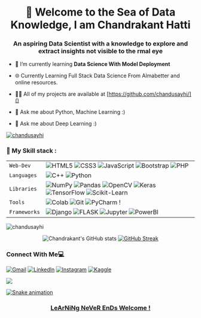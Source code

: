<h1 align="center">👋 Welcome to the Sea of Data Knowledge, I am Chandrakant Hatti</h1>
<h3 align="center">An aspiring Data Scientist with a knowledge to explore and extract insights not visible to the rmal eye</h3>

- 🌱 I’m currently learning **Data Science With Model Deployment**

- 🌐 Currently Learning Full Stack Data Science From Almabetter and online resources. 

- 👨‍💻 All of my projects are available at [https://github.com/chandusayhi/]()
 
- 💬 Ask me about Python, Machine Learning  :) 

- 💬 Ask me about Deep Learning  :)


<p align="left"> <a href="https://github.com/ryo-ma/github-profile-trophy"><img src="https://github-profile-trophy.vercel.app/?username=chandusayhi" alt="chandusayhi" /></a> </p>



### 🍁 My Skill stack :

|               |           |
|       ---     |    ---    |
| `Web-Dev`     | ![HTML5](https://img.shields.io/badge/-HTML5-CC2400?style=for-the-badge&logo=html5&logoColor=white) ![CSS3](https://img.shields.io/badge/-CSS3-E24800?style=for-the-badge&logo=css3) ![JavaScript](https://img.shields.io/badge/-JavaScript-FE7601?style=for-the-badge&logo=javascript) ![Bootstrap](https://img.shields.io/badge/bootstrap-FE9A00?style=for-the-badge&logo=bootstrap&logoColor=white) ![PHP](https://img.shields.io/badge/PHP-777BB4?style=for-the-badge&logo=php&logoColor=white)|
| `Languages`   | ![C++](https://img.shields.io/badge/-C++-034D9A?style=for-the-badge&logo=c%2B%2B) ![Python](https://img.shields.io/badge/Python-FFD43B?style=for-the-badge&logo=python&logoColor=blue) |
| `Libraries`   | ![NumPy](https://img.shields.io/badge/numpy-%23013243.svg?style=for-the-badge&logo=numpy&logoColor=white) ![Pandas](https://img.shields.io/badge/pandas-%23150458.svg?style=for-the-badge&logo=pandas&logoColor=white) ![OpenCV](https://img.shields.io/badge/opencv-%23white.svg?style=for-the-badge&logo=opencv&logoColor=white) ![Keras](https://img.shields.io/badge/Keras-%23D00000.svg?style=for-the-badge&logo=Keras&logoColor=white) ![TensorFlow](https://img.shields.io/badge/TensorFlow-%23FF6F00.svg?style=for-the-badge&logo=TensorFlow&logoColor=white) ![Scikit-Learn](https://img.shields.io/badge/scikit_learn-F7931E?style=for-the-badge&logo=scikit-learn&logoColor=white)
| `Tools`       | ![Colab](https://img.shields.io/badge/Colab-F9AB00?style=for-the-badge&logo=googlecolab&color=525252) ![Git](https://img.shields.io/badge/Git-682181?style=for-the-badge&logo=git&logoColor=white) ![PyCharm](https://img.shields.io/badge/PyCharm-000000.svg?&style=for-the-badge&logo=PyCharm&logoColor=white) ! |
| `Frameworks`       | ![Django](https://img.shields.io/badge/Django-092E20?style=for-the-badge&logo=django&logoColor=green) ![FLASK](https://img.shields.io/badge/Flask-000000?style=for-the-badge&logo=flask&logoColor=white) ![Jupyter](https://img.shields.io/badge/Jupyter-F37626.svg?&style=for-the-badge&logo=Jupyter&logoColor=white) ![PowerBI](https://img.shields.io/badge/PowerBI-F2C811?style=for-the-badge&logo=Power%20BI&logoColor=white) |

<div align="center">
<p><img align="left" src="https://github-readme-stats.vercel.app/api/top-langs?username=chandusayhi&show_icons=true&locale=en&layout=compact" alt="chandusayhi" /></p>
<br>

![Chandrakant's GitHub stats](https://github-readme-stats.vercel.app/api?username=chandusayhi&show_icons=true&theme=tokyonight) [![GitHub Streak](http://github-readme-streak-stats.herokuapp.com?user=chandusayhi&theme=tokyonight_duo&fire=D825DD)](https://git.io/streak-stats)
</div>

 
### Connect With Me💻
<p align="left" align='right'>
<a target="_blank"href="https://mail.google.com/mail/u/0/?tab=rm&ogbl#inbox?compose=CllgCJqWgqcbSJkrhBzhtCLzMJDhHVpDpnrRJFgQcVHGkCvsxQDKhhqprfwFkWvgnzlxfkwzMpL"><img alt="Gmail" src="https://img.shields.io/badge/Gmail-D14836?style=for-the-badge&logo=gmail&logoColor=white"/></a>
<a target="_blank"href="https://www.linkedin.com/in/chandrakant-hatti-654219115/"><img alt="LinkedIn" src="https://img.shields.io/badge/linkedin-%230077B5.svg?style=for-the-badge&logo=linkedin&logoColor=white"/></a>
<a target="_blank"href="https://www.instagram.com/chandrakanthatti/">	<img alt="Instagram" src="https://img.shields.io/badge/Instagram-%23E4405F.svg?style=for-the-badge&logo=Instagram&logoColor=white"/></a>
<a target="_blank"href="https://www.kaggle.com/chandu22">	<img alt="Kaggle" src="https://img.shields.io/badge/Kaggle-20BEFF?style=for-the-badge&logo=Kaggle&logoColor=white"/></a>

<br>
<div>
<a href="https://github.com/chandusayhi/github-profile-views-counter">
    <img src="https://komarev.com/ghpvc/?username=chandusayhi"> 
</div>
 
 
![Snake animation](https://github.com/chandusayhi/snake/blob/main/github-contribution-grid-snake.svg)

### <p align="center"> LeArNiNg NeVeR EnDs Welcome ! </p>
